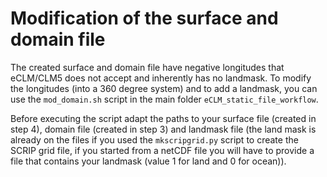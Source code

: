 # Modification of the surface and domain file

The created surface and domain file have negative longitudes that eCLM/CLM5 does not accept and inherently has no landmask. To modify the longitudes (into a 360 degree system) and to add a landmask, you can use the `mod_domain.sh` script in the main folder `eCLM_static_file_workflow`.

Before executing the script adapt the paths to your surface file (created in step 4), domain file (created in step 3) and landmask file (the land mask is already on the files if you used the `mkscripgrid.py` script to create the SCRIP grid file, if you started from a netCDF file you will have to provide a file that contains your landmask (value 1 for land and 0 for ocean)).